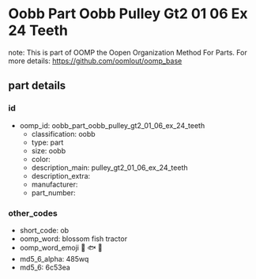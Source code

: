 # Oobb Part Oobb Pulley Gt2 01 06 Ex 24 Teeth  

note: This is part of OOMP the Oopen Organization Method For Parts. For more details: https://github.com/oomlout/oomp_base

##  part details





### id
* oomp_id: oobb_part_oobb_pulley_gt2_01_06_ex_24_teeth
  * classification: oobb
  * type: part
  * size: oobb
  * color: 
  * description_main: pulley_gt2_01_06_ex_24_teeth
  * description_extra: 
  * manufacturer: 
  * part_number: 

### other_codes
* short_code: ob
* oomp_word: blossom fish tractor
* oomp_word_emoji :blossom: :fish: :tractor:
* md5_6_alpha: 485wq
* md5_6: 6c53ea